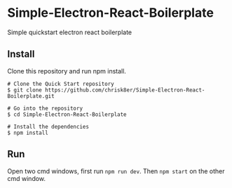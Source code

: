 # Simple-Electron-React-Boilerplate
Simple quickstart electron react boilerplate

## Install
Clone this repository and run npm install.
```
# Clone the Quick Start repository
$ git clone https://github.com/chrisk8er/Simple-Electron-React-Boilerplate.git

# Go into the repository
$ cd Simple-Electron-React-Boilerplate

# Install the dependencies
$ npm install
```

## Run
Open two cmd windows, first run `npm run dev`. Then `npm start` on the other cmd window.